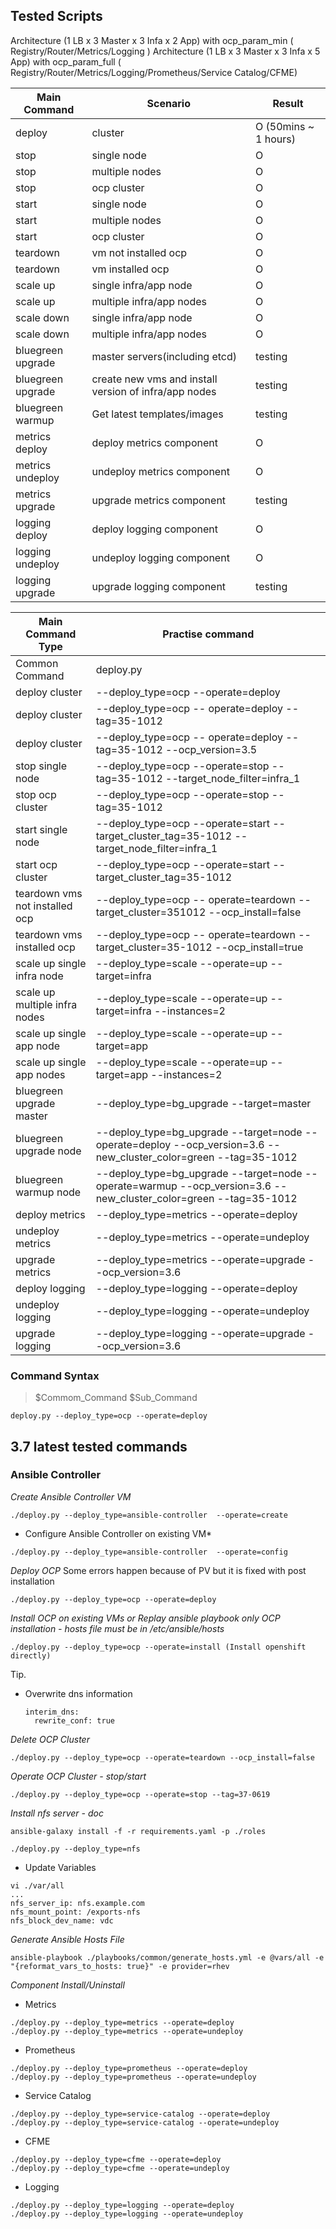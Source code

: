 Tested Scripts
--------------


Architecture (1 LB x 3 Master x 3 Infa x 2 App) with ocp_param_min ( Registry/Router/Metrics/Logging )
Architecture (1 LB x 3 Master x 3 Infa x 5 App) with ocp_param_full ( Registry/Router/Metrics/Logging/Prometheus/Service Catalog/CFME)

| Main Command|         Scenario       | Result|
|--------|------------------------|-------|
| deploy |  cluster               |   O  (50mins ~ 1 hours) |
| stop   |  single node           |   O   |
| stop   |  multiple nodes        |   O   |
| stop   |  ocp cluster           |   O   |
| start  |  single node           |   O   |
| start  |  multiple nodes        |   O   |
| start  |  ocp cluster           |   O   |
| teardown| vm not installed ocp  |   O   |
| teardown| vm installed ocp      |   O   |
| scale up | single infra/app node    |   O   |
| scale up | multiple infra/app nodes |   O   |
| scale down | single infra/app node  |   O   |
| scale down | multiple infra/app nodes |   O   |
| bluegreen upgrade | master servers(including etcd) | testing |
| bluegreen upgrade | create new vms and install version of infra/app nodes | testing |
| bluegreen warmup  | Get latest templates/images | testing |
| metrics deploy    | deploy metrics component   | O |
| metrics undeploy  | undeploy metrics component | O |
| metrics upgrade   | upgrade metrics component  | testing |
| logging deploy    | deploy logging component   | O |
| logging undeploy  | undeploy logging component | O |
| logging upgrade   | upgrade logging component  | testing |




| Main Command Type|Practise command        |
|--------|--------|
| Common Command | deploy.py |
| deploy cluster | --deploy_type=ocp --operate=deploy |
| deploy cluster | --deploy_type=ocp -- operate=deploy --tag=35-1012|
| deploy cluster | --deploy_type=ocp -- operate=deploy --tag=35-1012 --ocp_version=3.5|
| stop single node | --deploy_type=ocp --operate=stop --tag=35-1012 --target_node_filter=infra_1 |
| stop ocp cluster | --deploy_type=ocp --operate=stop --tag=35-1012 |
| start single node | --deploy_type=ocp --operate=start --target_cluster_tag=35-1012 --target_node_filter=infra_1 |
| start ocp cluster | --deploy_type=ocp --operate=start --target_cluster_tag=35-1012 |
| teardown vms not installed ocp|  --deploy_type=ocp -- operate=teardown --target_cluster=351012 --ocp_install=false|
| teardown vms installed ocp |  --deploy_type=ocp -- operate=teardown --target_cluster=35-1012 --ocp_install=true|
| scale up single infra node   |--deploy_type=scale --operate=up --target=infra|
| scale up multiple infra nodes   |--deploy_type=scale --operate=up --target=infra --instances=2|
| scale up single app node   |--deploy_type=scale --operate=up --target=app|
| scale up single app nodes   |--deploy_type=scale --operate=up --target=app --instances=2|
| bluegreen upgrade master | --deploy_type=bg_upgrade --target=master |
| bluegreen upgrade node | --deploy_type=bg_upgrade --target=node --operate=deploy --ocp_version=3.6 --new_cluster_color=green --tag=35-1012  |
| bluegreen warmup node | --deploy_type=bg_upgrade --target=node --operate=warmup  --ocp_version=3.6 --new_cluster_color=green --tag=35-1012  |
| deploy metrics  | --deploy_type=metrics --operate=deploy |
| undeploy metrics| --deploy_type=metrics --operate=undeploy |
| upgrade metrics | --deploy_type=metrics --operate=upgrade --ocp_version=3.6 |
| deploy logging  | --deploy_type=logging --operate=deploy |
| undeploy logging| --deploy_type=logging --operate=undeploy |
| upgrade logging | --deploy_type=logging --operate=upgrade --ocp_version=3.6 |
### Command Syntax

>$Commom_Command $Sub_Command

```
deploy.py --deploy_type=ocp --operate=deploy
```



## 3.7 latest tested commands
### Ansible Controller
*Create Ansible Controller VM*
```
./deploy.py --deploy_type=ansible-controller  --operate=create
```
* Configure Ansible Controller on existing VM*
```
./deploy.py --deploy_type=ansible-controller  --operate=config
```
*Deploy OCP*
Some errors happen because of PV but it is fixed with post installation
```
./deploy.py --deploy_type=ocp --operate=deploy 
```

*Install OCP on existing VMs or Replay ansible playbook only OCP installation - hosts file must be in /etc/ansible/hosts*
```
./deploy.py --deploy_type=ocp --operate=install (Install openshift directly)
```
Tip.
* Overwrite dns information
    ```
    interim_dns:
      rewrite_conf: true
    ```    
*Delete OCP Cluster*
```
./deploy.py --deploy_type=ocp --operate=teardown --ocp_install=false
```
*Operate OCP Cluster - stop/start*
```
./deploy.py --deploy_type=ocp --operate=stop --tag=37-0619
```

*Install nfs server - doc*
```
ansible-galaxy install -f -r requirements.yaml -p ./roles

./deploy.py --deploy_type=nfs
```
- Update Variables
```
vi ./var/all
...
nfs_server_ip: nfs.example.com
nfs_mount_point: /exports-nfs
nfs_block_dev_name: vdc
```

*Generate Ansible Hosts File*
```
ansible-playbook ./playbooks/common/generate_hosts.yml -e @vars/all -e "{reformat_vars_to_hosts: true}" -e provider=rhev
```
*Component Install/Uninstall*

- Metrics
```
./deploy.py --deploy_type=metrics --operate=deploy
./deploy.py --deploy_type=metrics --operate=undeploy
```
- Prometheus
```
./deploy.py --deploy_type=prometheus --operate=deploy
./deploy.py --deploy_type=prometheus --operate=undeploy
```
- Service Catalog
```
./deploy.py --deploy_type=service-catalog --operate=deploy
./deploy.py --deploy_type=service-catalog --operate=undeploy
```
- CFME
```
./deploy.py --deploy_type=cfme --operate=deploy
./deploy.py --deploy_type=cfme --operate=undeploy
```
- Logging
```
./deploy.py --deploy_type=logging --operate=deploy
./deploy.py --deploy_type=logging --operate=undeploy
```
